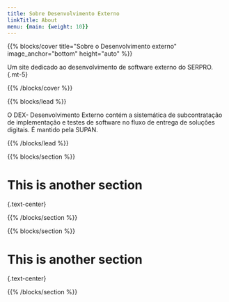 ```yaml
---
title: Sobre Desenvolvimento Externo
linkTitle: About
menu: {main: {weight: 10}}
---
```


{{% blocks/cover title="Sobre o Desenvolvimento externo" image_anchor="bottom" height="auto" %}}

Um site dedicado ao desenvolvimento de software externo do SERPRO.
{.mt-5}

{{% /blocks/cover %}}

{{% blocks/lead %}}

O DEX- Desenvolvimento Externo contém a sistemática de subcontratação de implementação e testes de software no fluxo de entrega de soluções digitais. É mantido pela SUPAN. 

{{% /blocks/lead %}}

{{% blocks/section %}}

# This is another section
{.text-center}

{{% /blocks/section %}}

{{% blocks/section %}}

# This is another section
{.text-center}

{{% /blocks/section %}}